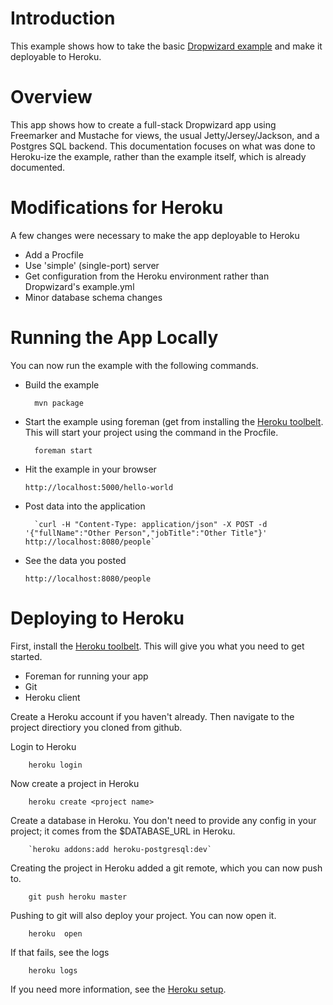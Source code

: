 # Introduction

This example shows how to take the basic [Dropwizard example][1]  and make it deployable to Heroku.

# Overview

This app shows how to create a full-stack Dropwizard app using Freemarker and Mustache for views, the usual Jetty/Jersey/Jackson, and a Postgres SQL backend. This documentation focuses on what was done to Heroku-ize the example, rather than the example itself, which is already documented.

# Modifications for Heroku

A few changes were necessary to make the app deployable to Heroku
* Add a Procfile
* Use 'simple' (single-port) server
* Get configuration from the Heroku environment rather than Dropwizard's example.yml
* Minor database schema changes

# Running the App Locally
You can now run the example with the following commands.

* Build the example

        mvn package

* Start the example using foreman (get from installing the [Heroku toolbelt][2]. This will start your project using the command in the Procfile.

        foreman start
	
* Hit the example in your browser

	`http://localhost:5000/hello-world`
	
* Post data into the application

        `curl -H "Content-Type: application/json" -X POST -d '{"fullName":"Other Person","jobTitle":"Other Title"}' http://localhost:8080/people`
	 
* See the data you posted

	`http://localhost:8080/people`

# Deploying to Heroku

First, install the [Heroku toolbelt][2]. This will give you what you need to get started.
- Foreman for running your app
- Git
- Heroku client

Create a Heroku account if you haven't already. Then navigate to the project directiory you cloned from github.

Login to Heroku

        heroku login

Now create a project in Heroku

        heroku create <project name>
	
Create a database in Heroku. You don't need to provide any config in your project; it comes from the $DATABASE_URL in Heroku.
        
        `heroku addons:add heroku-postgresql:dev`
	
Creating the project in Heroku added a git remote, which you can now push to.

        git push heroku master

Pushing to git will also deploy your project. You can now open it.

        heroku  open
	
If that fails, see the logs

        heroku logs

If you need more information, see the [Heroku setup][3].

	
[1]: https://github.com/dropwizard/dropwizard/tree/master/dropwizard-example
[2]: https://toolbelt.heroku.com/
[3]: https://devcenter.heroku.com/articles/quickstart
